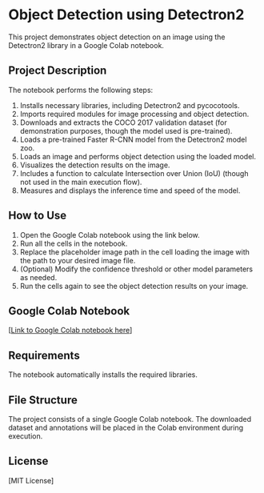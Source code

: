 # Object Detection using Detectron2

This project demonstrates object detection on an image using the Detectron2 library in a Google Colab notebook.

## Project Description

The notebook performs the following steps:

1.  Installs necessary libraries, including Detectron2 and pycocotools.
2.  Imports required modules for image processing and object detection.
3.  Downloads and extracts the COCO 2017 validation dataset (for demonstration purposes, though the model used is pre-trained).
4.  Loads a pre-trained Faster R-CNN model from the Detectron2 model zoo.
5.  Loads an image and performs object detection using the loaded model.
6.  Visualizes the detection results on the image.
7.  Includes a function to calculate Intersection over Union (IoU) (though not used in the main execution flow).
8.  Measures and displays the inference time and speed of the model.

## How to Use

1.  Open the Google Colab notebook using the link below.
2.  Run all the cells in the notebook.
3.  Replace the placeholder image path in the cell loading the image with the path to your desired image file.
4.  (Optional) Modify the confidence threshold or other model parameters as needed.
5.  Run the cells again to see the object detection results on your image.

## Google Colab Notebook

[[Link to  Google Colab notebook here](https://colab.research.google.com/drive/1JkEm3n0RtLWN01jY6zF9kb7hSvdll6U0?usp=sharing)]



## Requirements

The notebook automatically installs the required libraries.

## File Structure

The project consists of a single Google Colab notebook. The downloaded dataset and annotations will be placed in the Colab environment during execution.

## License

[MIT License]
